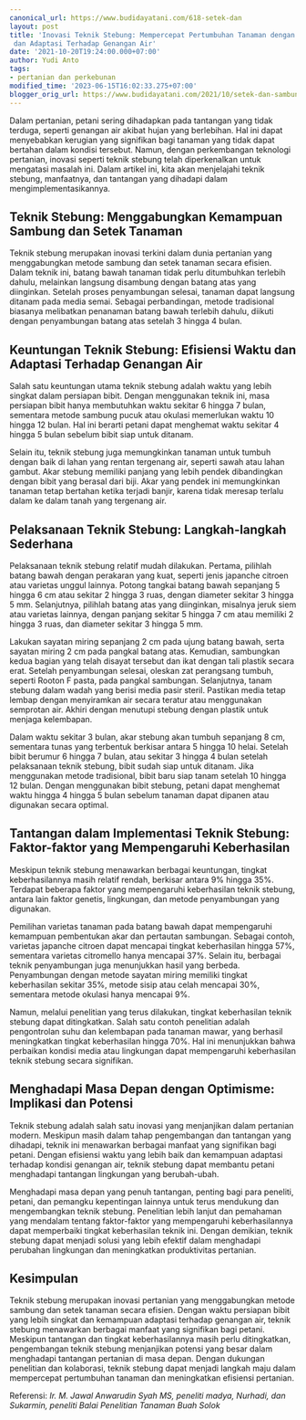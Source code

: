 ```yaml
---
canonical_url: https://www.budidayatani.com/618-setek-dan
layout: post
title: 'Inovasi Teknik Stebung: Mempercepat Pertumbuhan Tanaman dengan Efisiensi Waktu
 dan Adaptasi Terhadap Genangan Air'
date: '2021-10-20T19:24:00.000+07:00'
author: Yudi Anto
tags:
- pertanian dan perkebunan
modified_time: '2023-06-15T16:02:33.275+07:00'
blogger_orig_url: https://www.budidayatani.com/2021/10/setek-dan-sambung-bersatu-dalam-stebung.html
---
```


Dalam pertanian, petani sering dihadapkan pada tantangan yang tidak terduga, seperti genangan air akibat hujan yang berlebihan. Hal ini dapat menyebabkan kerugian yang signifikan bagi tanaman yang tidak dapat bertahan dalam kondisi tersebut. Namun, dengan perkembangan teknologi pertanian, inovasi seperti teknik stebung telah diperkenalkan untuk mengatasi masalah ini. Dalam artikel ini, kita akan menjelajahi teknik stebung, manfaatnya, dan tantangan yang dihadapi dalam mengimplementasikannya.

## Teknik Stebung: Menggabungkan Kemampuan Sambung dan Setek Tanaman

Teknik stebung merupakan inovasi terkini dalam dunia pertanian yang menggabungkan metode sambung dan setek tanaman secara efisien. Dalam teknik ini, batang bawah tanaman tidak perlu ditumbuhkan terlebih dahulu, melainkan langsung disambung dengan batang atas yang diinginkan. Setelah proses penyambungan selesai, tanaman dapat langsung ditanam pada media semai. Sebagai perbandingan, metode tradisional biasanya melibatkan penanaman batang bawah terlebih dahulu, diikuti dengan penyambungan batang atas setelah 3 hingga 4 bulan.

## Keuntungan Teknik Stebung: Efisiensi Waktu dan Adaptasi Terhadap Genangan Air

Salah satu keuntungan utama teknik stebung adalah waktu yang lebih singkat dalam persiapan bibit. Dengan menggunakan teknik ini, masa persiapan bibit hanya membutuhkan waktu sekitar 6 hingga 7 bulan, sementara metode sambung pucuk atau okulasi memerlukan waktu 10 hingga 12 bulan. Hal ini berarti petani dapat menghemat waktu sekitar 4 hingga 5 bulan sebelum bibit siap untuk ditanam.

Selain itu, teknik stebung juga memungkinkan tanaman untuk tumbuh dengan baik di lahan yang rentan tergenang air, seperti sawah atau lahan gambut. Akar stebung memiliki panjang yang lebih pendek dibandingkan dengan bibit yang berasal dari biji. Akar yang pendek ini memungkinkan tanaman tetap bertahan ketika terjadi banjir, karena tidak meresap terlalu dalam ke dalam tanah yang tergenang air.

## Pelaksanaan Teknik Stebung: Langkah-langkah Sederhana

Pelaksanaan teknik stebung relatif mudah dilakukan. Pertama, pilihlah batang bawah dengan perakaran yang kuat, seperti jenis japanche citroen atau varietas unggul lainnya. Potong tangkai batang bawah sepanjang 5 hingga 6 cm atau sekitar 2 hingga 3 ruas, dengan diameter sekitar 3 hingga 5 mm. Selanjutnya, pilihlah batang atas yang diinginkan, misalnya jeruk siem atau varietas lainnya, dengan panjang sekitar 5 hingga 7 cm atau memiliki 2 hingga 3 ruas, dan diameter sekitar 3 hingga 5 mm.

Lakukan sayatan miring sepanjang 2 cm pada ujung batang bawah, serta sayatan miring 2 cm pada pangkal batang atas. Kemudian, sambungkan kedua bagian yang telah disayat tersebut dan ikat dengan tali plastik secara erat. Setelah penyambungan selesai, oleskan zat perangsang tumbuh, seperti Rooton F pasta, pada pangkal sambungan. Selanjutnya, tanam stebung dalam wadah yang berisi media pasir steril. Pastikan media tetap lembap dengan menyiramkan air secara teratur atau menggunakan semprotan air. Akhiri dengan menutupi stebung dengan plastik untuk menjaga kelembapan.

Dalam waktu sekitar 3 bulan, akar stebung akan tumbuh sepanjang 8 cm, sementara tunas yang terbentuk berkisar antara 5 hingga 10 helai. Setelah bibit berumur 6 hingga 7 bulan, atau sekitar 3 hingga 4 bulan setelah pelaksanaan teknik stebung, bibit sudah siap untuk ditanam. Jika menggunakan metode tradisional, bibit baru siap tanam setelah 10 hingga 12 bulan. Dengan menggunakan bibit stebung, petani dapat menghemat waktu hingga 4 hingga 5 bulan sebelum tanaman dapat dipanen atau digunakan secara optimal.

## Tantangan dalam Implementasi Teknik Stebung: Faktor-faktor yang Mempengaruhi Keberhasilan

Meskipun teknik stebung menawarkan berbagai keuntungan, tingkat keberhasilannya masih relatif rendah, berkisar antara 9% hingga 35%. Terdapat beberapa faktor yang mempengaruhi keberhasilan teknik stebung, antara lain faktor genetis, lingkungan, dan metode penyambungan yang digunakan.

Pemilihan varietas tanaman pada batang bawah dapat mempengaruhi kemampuan pembentukan akar dan pertautan sambungan. Sebagai contoh, varietas japanche citroen dapat mencapai tingkat keberhasilan hingga 57%, sementara varietas citromello hanya mencapai 37%. Selain itu, berbagai teknik penyambungan juga menunjukkan hasil yang berbeda. Penyambungan dengan metode sayatan miring memiliki tingkat keberhasilan sekitar 35%, metode sisip atau celah mencapai 30%, sementara metode okulasi hanya mencapai 9%.

Namun, melalui penelitian yang terus dilakukan, tingkat keberhasilan teknik stebung dapat ditingkatkan. Salah satu contoh penelitian adalah pengontrolan suhu dan kelembapan pada tanaman mawar, yang berhasil meningkatkan tingkat keberhasilan hingga 70%. Hal ini menunjukkan bahwa perbaikan kondisi media atau lingkungan dapat mempengaruhi keberhasilan teknik stebung secara signifikan.

## Menghadapi Masa Depan dengan Optimisme: Implikasi dan Potensi

Teknik stebung adalah salah satu inovasi yang menjanjikan dalam pertanian modern. Meskipun masih dalam tahap pengembangan dan tantangan yang dihadapi, teknik ini menawarkan berbagai manfaat yang signifikan bagi petani. Dengan efisiensi waktu yang lebih baik dan kemampuan adaptasi terhadap kondisi genangan air, teknik stebung dapat membantu petani menghadapi tantangan lingkungan yang berubah-ubah.

Menghadapi masa depan yang penuh tantangan, penting bagi para peneliti, petani, dan pemangku kepentingan lainnya untuk terus mendukung dan mengembangkan teknik stebung. Penelitian lebih lanjut dan pemahaman yang mendalam tentang faktor-faktor yang mempengaruhi keberhasilannya dapat memperbaiki tingkat keberhasilan teknik ini. Dengan demikian, teknik stebung dapat menjadi solusi yang lebih efektif dalam menghadapi perubahan lingkungan dan meningkatkan produktivitas pertanian.

## Kesimpulan

Teknik stebung merupakan inovasi pertanian yang menggabungkan metode sambung dan setek tanaman secara efisien. Dengan waktu persiapan bibit yang lebih singkat dan kemampuan adaptasi terhadap genangan air, teknik stebung menawarkan berbagai manfaat yang signifikan bagi petani. Meskipun tantangan dan tingkat keberhasilannya masih perlu ditingkatkan, pengembangan teknik stebung menjanjikan potensi yang besar dalam menghadapi tantangan pertanian di masa depan. Dengan dukungan penelitian dan kolaborasi, teknik stebung dapat menjadi langkah maju dalam mempercepat pertumbuhan tanaman dan meningkatkan efisiensi pertanian.

Referensi: *Ir. M. Jawal Anwarudin Syah MS, peneliti madya, Nurhadi, dan Sukarmin, peneliti Balai Penelitian Tanaman Buah Solok*

